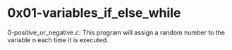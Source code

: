# 0x01-variables_if_else_while

0-positive_or_negative.c: This program will assign a random number to the variable n each time it is executed.
